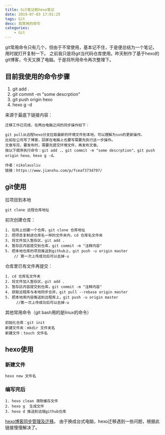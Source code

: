 ```yaml
---
title: Git笔记和hexo笔记
date: 2019-07-03 17:01:25
tags: Git
desc: 我常用的命令
categories: 
	- Git
---
```


git常用命令只有几个，但由于不常使用，基本记不住，于是便总结为一个笔记，用时就打开复制一下。
之前我只是将git当代码仓库使用。昨天制作了基于hexo的git博客，今天又换了电脑。于是将所用命令再次整理下。

<!-- 阅读更多 -->
## 目前我使用的命令步骤
1. git add .
2. git commit -m "some descrption"
3. git push origin hexo
4. hexo g -d

来源于最底下链接内容：
```
迁移工作已完成，在两台电脑之间的同步操作如下：

git pull从远程hexo分支拉取最新的环境文件到本地，可以理解为svn的更新操作。
比如在公司写了博客，回家在电脑上也要写需要先执行这一步操作。
文章写完，要发布时，需要先提交环境文件，再发布文章。
按以下顺序执行命令：git add .、git commit -m "some descrption"、git push origin hexo、hexo g -d。

作者：nikolausliu
链接：https://www.jianshu.com/p/fceaf373d797/

```


## git使用

拉项目到本地
```
git clone 远程仓库地址
```

初次创建仓库： 
```
1. 在网上创建一个仓库，git clone 仓库地址
2. 把项目复制进仓库名一样的文件夹内，cd 仓库名文件夹
3. 将文件加入暂存区，git add . 
4. 暂存区内容提交到仓库，git commit -m "注释内容"
5. 把本地仓库的项目推送到github上，git push -u origin master
    // 第一次上传成功后可以去掉-u
```

仓库里已有文件再提交：
```
1. cd 仓库名文件夹
2. 将文件加入暂存区，git add .     
3. 暂存区内容提交到仓库，git commit -m "注释内容"
4. 获取远程库与本地同步合并，git pull --rebase origin master
5. 把本地库内容推送到远程库上，git push -u origin master
	 //第一次上传成功后可以去掉-u
```

其他常用命令（git bash用的是linux的命令）
```
初始化仓库：git init
新建文件夹：mkdir 文件夹名
新建文件：touch 文件名
```
## hexo使用

### 新建文件

```
hexo new 文件名   
```
### 编写完后

```
1. hexo clean 清除缓存文件
2. hexo g  生成文件
3. hexo d 推送到远端github仓库
```

[hexo博客同步管理及迁移](https://www.jianshu.com/p/fceaf373d797/)。
由于换成台式电脑，hexo迁移遇到一些问题，根据此链接慢慢解决了。